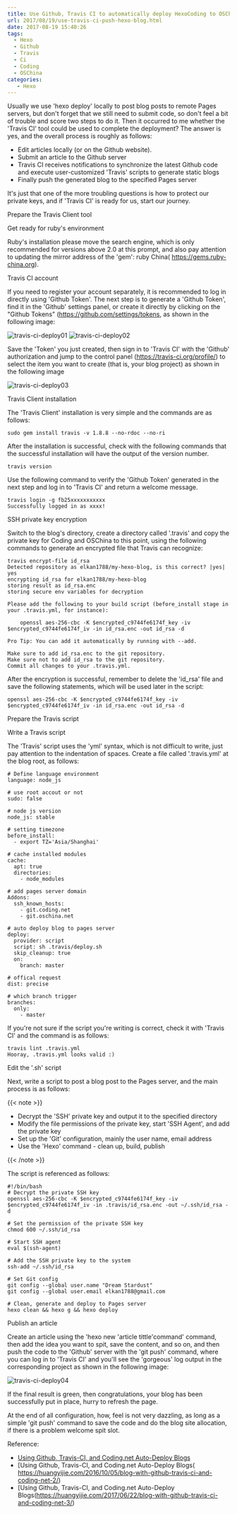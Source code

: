 ```yaml
---
title: Use Github, Travis CI to automatically deploy HexoCoding to OSChina Server
url: 2017/08/19/use-travis-ci-push-hexo-blog.html
date: 2017-08-19 15:40:26
tags:
  - Hexo
  - Github
  - Travis
  - Ci
  - Coding
  - OSChina
categories:
   - Hexo
---
```


Usually we use 'hexo deploy' locally to post blog posts to remote Pages servers, but don't forget that we still need to submit code, so don't feel a bit of trouble and score two steps to do it. Then it occurred to me whether the 'Travis CI' tool could be used to complete the deployment? The answer is yes, and the overall process is roughly as follows:


 - Edit articles locally (or on the Github website).
 - Submit an article to the Github server
 - Travis CI receives notifications to synchronize the latest Github code and execute user-customized 'Travis' scripts to generate static blogs
 - Finally push the generated blog to the specified Pages server


It's just that one of the more troubling questions is how to protect our private keys, and if 'Travis CI' is ready for us, start our journey. 

<!--more-->

Prepare the Travis Client tool

Get ready for ruby's environment

Ruby's installation please move the search engine, which is only recommended for versions above 2.0 at this prompt, and also pay attention to updating the mirror address of the 'gem': ruby China( https://gems.ruby-china.org).

Travis CI account

If you need to register your account separately, it is recommended to log in directly using 'Github Token'. The next step is to generate a 'Github Token', find it in the 'Github' settings panel, or create it directly by clicking on the "Github Tokens" (https://github.com/settings/tokens, as shown in the following image:

![travis-ci-deploy01](http://imgs.lisenhui.cn/2017/08-19-travis-ci-deploy01.png)
![travis-ci-deploy02](http://imgs.lisenhui.cn/2017/08-19-travis-ci-deploy02.png)

Save the 'Token' you just created, then sign in to 'Travis CI' with the 'Github' authorization and jump to the control panel (https://travis-ci.org/profile/) to select the item you want to create (that is, your blog project) as shown in the following image

![travis-ci-deploy03](http://imgs.lisenhui.cn/2017/08-19-travis-ci-deploy03.png)

Travis Client installation

The 'Travis Client' installation is very simple and the commands are as follows:

```
sudo gem install travis -v 1.8.8 --no-rdoc --no-ri
```

After the installation is successful, check with the following commands that the successful installation will have the output of the version number.

```
travis version
```

Use the following command to verify the 'Github Token' generated in the next step and log in to 'Travis CI' and return a welcome message. 

```
travis login -g fb25xxxxxxxxxxx
Successfully logged in as xxxx!
```

SSH private key encryption

Switch to the blog's directory, create a directory called '.travis' and copy the private key for Coding and OSChina to this point, using the following commands to generate an encrypted file that Travis can recognize:

```
travis encrypt-file id_rsa 
Detected repository as elkan1788/my-hexo-blog, is this correct? |yes| yes
encrypting id_rsa for elkan1788/my-hexo-blog
storing result as id_rsa.enc
storing secure env variables for decryption

Please add the following to your build script (before_install stage in your .travis.yml, for instance):

    openssl aes-256-cbc -K $encrypted_c9744fe6174f_key -iv $encrypted_c9744fe6174f_iv -in id_rsa.enc -out id_rsa -d

Pro Tip: You can add it automatically by running with --add.

Make sure to add id_rsa.enc to the git repository.
Make sure not to add id_rsa to the git repository.
Commit all changes to your .travis.yml.

```

After the encryption is successful, remember to delete the 'id_rsa' file and save the following statements, which will be used later in the script:

```
openssl aes-256-cbc -K $encrypted_c9744fe6174f_key -iv $encrypted_c9744fe6174f_iv -in id_rsa.enc -out id_rsa -d
```

Prepare the Travis script

Write a Travis script

The 'Travis' script uses the 'yml' syntax, which is not difficult to write, just pay attention to the indentation of spaces. Create a file called '.travis.yml' at the blog root, as follows:

```
# Define language environment
language: node_js

# use root accout or not
sudo: false

# node js version
node_js: stable

# setting timezone
before_install:
  - export TZ='Asia/Shanghai'

# cache installed modules
cache:
  apt: true
  directories:
    - node_modules

# add pages server domain
Addons:
  ssh_known_hosts:
    - git.coding.net
    - git.oschina.net

# auto deploy blog to pages server
deploy:
  provider: script
  script: sh .travis/deploy.sh
  skip_cleanup: true
  on:
    branch: master

# offical request
dist: precise

# which branch trigger  
branches:
  only:
    - master
```

If you're not sure if the script you're writing is correct, check it with 'Travis CI' and the command is as follows:

```
travis lint .travis.yml 
Hooray, .travis.yml looks valid :)
```

Edit the '.sh' script

Next, write a script to post a blog post to the Pages server, and the main process is as follows:

{{< note >}}

- Decrypt the 'SSH' private key and output it to the specified directory
- Modify the file permissions of the private key, start 'SSH Agent', and add the private key
- Set up the 'Git' configuration, mainly the user name, email address
- Use the 'Hexo' command - clean up, build, publish

{{< /note >}}

The script is referenced as follows:

```
#!/bin/bash
# Decrypt the private SSH key
openssl aes-256-cbc -K $encrypted_c9744fe6174f_key -iv $encrypted_c9744fe6174f_iv -in .travis/id_rsa.enc -out ~/.ssh/id_rsa -d

# Set the permission of the private SSH key
chmod 600 ~/.ssh/id_rsa

# Start SSH agent
eval $(ssh-agent)

# Add the SSH private key to the system
ssh-add ~/.ssh/id_rsa

# Set Git config
git config --global user.name "Dream Stardust"
git config --global user.email elkan1788@gmail.com

# Clean, generate and deploy to Pages server
hexo clean && hexo g && hexo deploy

```

Publish an article

Create an article using the 'hexo new 'article tittle'command' command, then add the idea you want to spit, save the content, and so on, and then push the code to the 'Github' server with the 'git push' command, where you can log in to 'Travis CI' and you'll see the 'gorgeous' log output in the corresponding project as shown in the following image:

![travis-ci-deploy04](http://imgs.lisenhui.cn/2017/08-19-travis-ci-deploy04.png)

If the final result is green, then congratulations, your blog has been successfully put in place, hurry to refresh the page.


At the end of all configuration, how, feel is not very dazzling, as long as a simple 'git push' command to save the code and do the blog site allocation, if there is a problem welcome spit slot. 


Reference:

- [Using Github, Travis-CI, and Coding.net Auto-Deploy Blogs](https://huangyijie.com/2016/09/20/blog-with-github-travis-ci-and-coding-net-1/)
- [Using Github, Travis-CI, and Coding.net Auto-Deploy Blogs( https://huangyijie.com/2016/10/05/blog-with-github-travis-ci-and-coding-net-2/)
- [Using Github, Travis-CI, and Coding.net Auto-Deploy Blogs(https://huangyijie.com/2017/06/22/blog-with-github-travis-ci-and-coding-net-3/)

